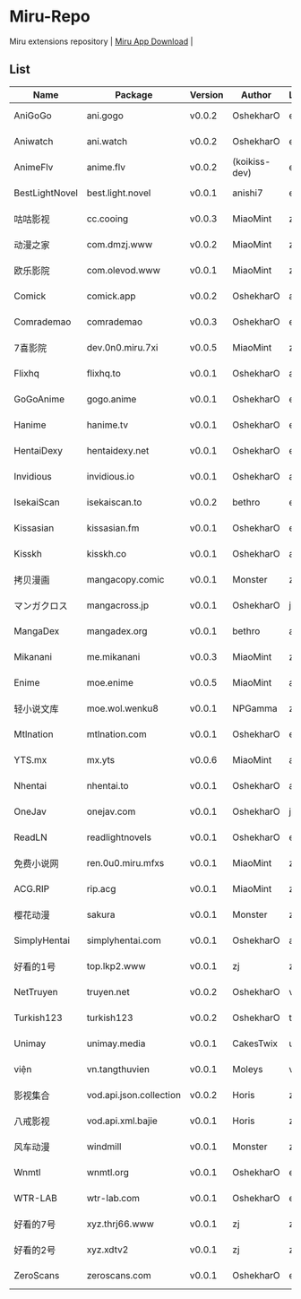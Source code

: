 
# Miru-Repo

Miru extensions repository | [Miru App Download](https://github.com/miru-project/miru-app) |

## List
|  Name   | Package | Version | Author | Language | NSFW | Source |
|  ----   | ---- | --- | ---  | ---  | ---  | ---  |
| AniGoGo | ani.gogo | v0.0.2 | OshekharO | en | false | [Source Code](https://github.com/miru-project/repo/blob/main/repo/ani.gogo.js) |
| Aniwatch | ani.watch | v0.0.2 | OshekharO | en | false | [Source Code](https://github.com/miru-project/repo/blob/main/repo/ani.watch.js) |
| AnimeFlv | anime.flv | v0.0.2 | (koikiss-dev) | es | false | [Source Code](https://github.com/miru-project/repo/blob/main/repo/anime.flv.js) |
| BestLightNovel | best.light.novel | v0.0.1 | anishi7 | en | false | [Source Code](https://github.com/miru-project/repo/blob/main/repo/best.light.novel.js) |
| 咕咕影视 | cc.cooing | v0.0.3 | MiaoMint | zh-cn | false | [Source Code](https://github.com/miru-project/repo/blob/main/repo/cc.cooing.js) |
| 动漫之家 | com.dmzj.www | v0.0.2 | MiaoMint | zh-cn | false | [Source Code](https://github.com/miru-project/repo/blob/main/repo/com.dmzj.www.js) |
| 欧乐影院 | com.olevod.www | v0.0.1 | MiaoMint | zh-cn | false | [Source Code](https://github.com/miru-project/repo/blob/main/repo/com.olevod.www.js) |
| Comick | comick.app | v0.0.2 | OshekharO | all | false | [Source Code](https://github.com/miru-project/repo/blob/main/repo/comick.app.js) |
| Comrademao | comrademao | v0.0.3 | OshekharO | en | false | [Source Code](https://github.com/miru-project/repo/blob/main/repo/comrademao.js) |
| 7喜影院 | dev.0n0.miru.7xi | v0.0.5 | MiaoMint | zh-cn | false | [Source Code](https://github.com/miru-project/repo/blob/main/repo/dev.0n0.miru.7xi.js) |
| Flixhq | flixhq.to | v0.0.1 | OshekharO | all | false | [Source Code](https://github.com/miru-project/repo/blob/main/repo/flixhq.to.js) |
| GoGoAnime | gogo.anime | v0.0.1 | OshekharO | en | false | [Source Code](https://github.com/miru-project/repo/blob/main/repo/gogo.anime.js) |
| Hanime | hanime.tv | v0.0.1 | OshekharO | en | true | [Source Code](https://github.com/miru-project/repo/blob/main/repo/hanime.tv.js) |
| HentaiDexy | hentaidexy.net | v0.0.1 | OshekharO | en | true | [Source Code](https://github.com/miru-project/repo/blob/main/repo/hentaidexy.net.js) |
| Invidious | invidious.io | v0.0.1 | OshekharO | all | false | [Source Code](https://github.com/miru-project/repo/blob/main/repo/invidious.io.js) |
| IsekaiScan | isekaiscan.to | v0.0.2 | bethro | en | false | [Source Code](https://github.com/miru-project/repo/blob/main/repo/isekaiscan.to.js) |
| Kissasian | kissasian.fm | v0.0.1 | OshekharO | en | false | [Source Code](https://github.com/miru-project/repo/blob/main/repo/kissasian.fm.js) |
| Kisskh | kisskh.co | v0.0.1 | OshekharO | all | false | [Source Code](https://github.com/miru-project/repo/blob/main/repo/kisskh.co.js) |
| 拷贝漫画 | mangacopy.comic | v0.0.1 | Monster | zh-cn | false | [Source Code](https://github.com/miru-project/repo/blob/main/repo/mangacopy.comic.js) |
| マンガクロス | mangacross.jp | v0.0.1 | OshekharO | jp | false | [Source Code](https://github.com/miru-project/repo/blob/main/repo/mangacross.jp.js) |
| MangaDex | mangadex.org | v0.0.1 | bethro | all | false | [Source Code](https://github.com/miru-project/repo/blob/main/repo/mangadex.org.js) |
| Mikanani | me.mikanani | v0.0.3 | MiaoMint | zh-cn | false | [Source Code](https://github.com/miru-project/repo/blob/main/repo/me.mikanani.js) |
| Enime | moe.enime | v0.0.5 | MiaoMint | all | false | [Source Code](https://github.com/miru-project/repo/blob/main/repo/moe.enime.js) |
| 轻小说文库 | moe.wol.wenku8 | v0.0.1 | NPGamma | zh-cn | false | [Source Code](https://github.com/miru-project/repo/blob/main/repo/moe.wol.wenku8.js) |
| Mtlnation | mtlnation.com | v0.0.1 | OshekharO | en | false | [Source Code](https://github.com/miru-project/repo/blob/main/repo/mtlnation.com.js) |
| YTS.mx | mx.yts | v0.0.6 | MiaoMint | all | false | [Source Code](https://github.com/miru-project/repo/blob/main/repo/mx.yts.js) |
| Nhentai | nhentai.to | v0.0.1 | OshekharO | all | true | [Source Code](https://github.com/miru-project/repo/blob/main/repo/nhentai.to.js) |
| OneJav | onejav.com | v0.0.1 | OshekharO | jp | true | [Source Code](https://github.com/miru-project/repo/blob/main/repo/onejav.com.js) |
| ReadLN | readlightnovels | v0.0.1 | OshekharO | en | false | [Source Code](https://github.com/miru-project/repo/blob/main/repo/readlightnovels.js) |
| 免费小说网 | ren.0u0.miru.mfxs | v0.0.1 | MiaoMint | zh-cn | true | [Source Code](https://github.com/miru-project/repo/blob/main/repo/ren.0u0.miru.mfxs.js) |
| ACG.RIP | rip.acg | v0.0.1 | MiaoMint | zh-cn | false | [Source Code](https://github.com/miru-project/repo/blob/main/repo/rip.acg.js) |
| 樱花动漫 | sakura | v0.0.1 | Monster | zh-cn | false | [Source Code](https://github.com/miru-project/repo/blob/main/repo/sakura.js) |
| SimplyHentai | simplyhentai.com | v0.0.1 | OshekharO | all | true | [Source Code](https://github.com/miru-project/repo/blob/main/repo/simplyhentai.com.js) |
| 好看的1号 | top.lkp2.www | v0.0.1 | zj | zh-cn | true | [Source Code](https://github.com/miru-project/repo/blob/main/repo/top.lkp2.www.js) |
| NetTruyen | truyen.net | v0.0.2 | OshekharO | vi | false | [Source Code](https://github.com/miru-project/repo/blob/main/repo/truyen.net.js) |
| Turkish123 | turkish123 | v0.0.2 | OshekharO | tr | false | [Source Code](https://github.com/miru-project/repo/blob/main/repo/turkish123.js) |
| Unimay | unimay.media | v0.0.1 | CakesTwix | uk | false | [Source Code](https://github.com/miru-project/repo/blob/main/repo/unimay.media.js) |
| viện | vn.tangthuvien | v0.0.1 | Moleys | vi | false | [Source Code](https://github.com/miru-project/repo/blob/main/repo/vn.tangthuvien.js) |
| 影视集合 | vod.api.json.collection | v0.0.2 | Horis | zh-cn | false | [Source Code](https://github.com/miru-project/repo/blob/main/repo/vod.api.json.collection.js) |
| 八戒影视 | vod.api.xml.bajie | v0.0.1 | Horis | zh-cn | false | [Source Code](https://github.com/miru-project/repo/blob/main/repo/vod.api.xml.bajie.js) |
| 风车动漫 | windmill | v0.0.1 | Monster | zh-cn | false | [Source Code](https://github.com/miru-project/repo/blob/main/repo/windmill.js) |
| Wnmtl | wnmtl.org | v0.0.1 | OshekharO | en | false | [Source Code](https://github.com/miru-project/repo/blob/main/repo/wnmtl.org.js) |
| WTR-LAB | wtr-lab.com | v0.0.1 | OshekharO | en | false | [Source Code](https://github.com/miru-project/repo/blob/main/repo/wtr-lab.com.js) |
| 好看的7号 | xyz.thrj66.www | v0.0.1 | zj | zh-cn | true | [Source Code](https://github.com/miru-project/repo/blob/main/repo/xyz.thrj66.www.js) |
| 好看的2号 | xyz.xdtv2 | v0.0.1 | zj | zh-cn | true | [Source Code](https://github.com/miru-project/repo/blob/main/repo/xyz.xdtv2.js) |
| ZeroScans | zeroscans.com | v0.0.1 | OshekharO | en | false | [Source Code](https://github.com/miru-project/repo/blob/main/repo/zeroscans.com.js) |
